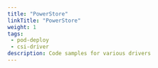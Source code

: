 ```yaml
---
title: "PowerStore"
linkTitle: "PowerStore"
weight: 1
tags:
 - pod-deploy
 - csi-driver
description: Code samples for various drivers
---
```


